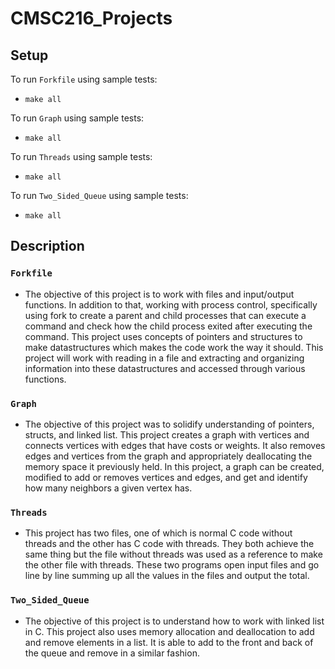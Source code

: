 # CMSC216_Projects

## Setup
To run `Forkfile` using sample tests:
- `make all`

To run `Graph` using sample tests:
- `make all`

To run `Threads` using sample tests:
- `make all`

To run `Two_Sided_Queue` using sample tests:
- `make all`

## Description
### `Forkfile`
- The objective of this project is to work with files and input/output functions. In addition to that, working with process control, specifically using fork to create a parent and child processes that can execute a command and check how the child process exited after executing the command. This project uses concepts of pointers and structures to make datastructures which makes the code work the way it should. This project will work with reading in a file and extracting and organizing information into these datastructures and accessed through various functions.

### `Graph`
- The objective of this project was to solidify understanding of pointers, structs, and linked list. This project creates a graph with vertices and connects vertices with edges that have costs or weights. It also removes edges and vertices from the graph and appropriately deallocating the memory space it previously held. In this project, a graph can be created, modified to add or removes vertices and edges, and get and identify how many neighbors a given vertex has.

### `Threads`
- This project has two files, one of which is normal C code without threads and the other has C code with threads. They both achieve the same thing but the file without threads was used as a reference to make the other file with threads. These two programs open input files and go line by line summing up all the values in the files and output the total.

### `Two_Sided_Queue`
- The objective of this project is to understand how to work with linked list in C. This project also uses memory allocation and deallocation to add and remove elements in a list. It is able to add to the front and back of the queue and remove in a similar fashion.
